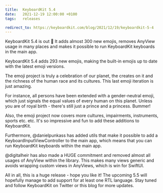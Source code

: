 ```yaml
---
title:  KeyboardKit 5.4
date:   2021-12-19 12:00:00 +0100
tags:   releases

redirect_to: https://keyboardkit.com/blog/2021/12/19/keyboardkit-5-4
---
```


KeyboardKit 5.4 is out 🚀 It adds almost 300 new emojis, removes AnyView usage in many places and makes it possible to run KeyboardKit keyboards in the main app.

KeyboardKit 5.4 adds 293 new emojis, making the built-in emojis up to date with the latest emoji versions.

The emoji project is truly a celebration of our planet, the creates on it and the richness of the human race and its cultures. This last emoji iteration is just amazing.

For instance, all persons have been extended with a gender-neutral emoji, which just signals the equal values of every human on this planet. Unless you are of royal birth - there's still just a prince and a princess. Bummer!

Also, the emoji project now covers more cultures, impairments, instruments, sports etc. etc. It's so impressive and fun to add these additions to KeyboardKit.

Furthermore, @danielpunkass has added utils that make it possible to add a KeyboardInputViewController to the main app, which means that you can run KeyboardKit keyboards within the main app.

@digitalheir has also made a HUGE commitment and removed almost all usages of AnyView within the library. This makes many views generic and avoids wrapping custom views in AnyViews, which is win for SwiftUI.

All in all, this is a huge release - hope you like it! The upcoming 5.5 will hopefully manage to add support for at least one RTL language. Stay tuned and follow KeyboardKit on Twitter or this blog for more updates.